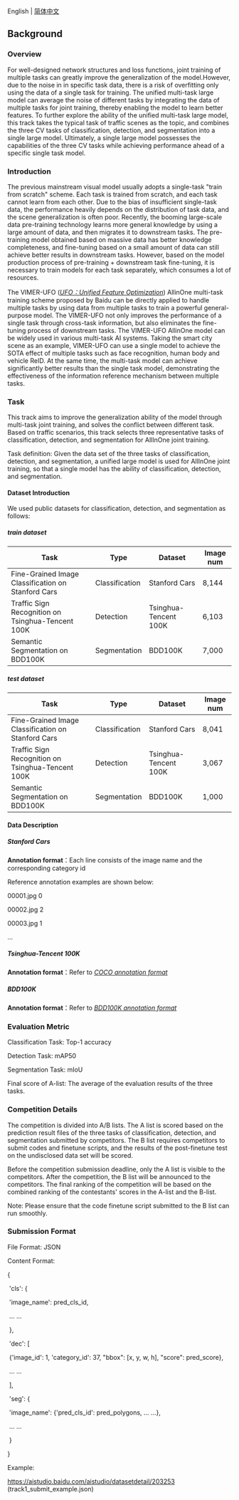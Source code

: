 English | [简体中文](README_ch.md)

## **Background**

### **Overview**

For well-designed network structures and loss functions, joint training of multiple tasks can greatly improve the generalization of the model.However, due to the noise in in specific task data, there is a risk of overfitting only using the data of a single task for training. The unified multi-task large model can average the noise of different tasks by integrating the data of multiple tasks for joint training,  thereby enabling the model to learn better features. To further explore the ability of  the unified multi-task large model, this track takes the typical task of traffic scenes as the topic, and combines the three CV tasks of classification, detection, and segmentation into a single large model. Ultimately, a single large model possesses the capabilities of the three CV tasks while achieving performance ahead of a specific single task model.

### **Introduction**

The previous mainstream visual model usually adopts a single-task "train from scratch" scheme. Each task is trained from scratch, and each task cannot learn from each other. Due to the bias of insufficient single-task data, the performance heavily depends on the distribution of task data, and the scene generalization is often poor. Recently, the booming large-scale data pre-training technology learns more general knowledge by using a large amount of data, and then migrates it to downstream tasks. The pre-training model obtained based on massive data has better knowledge completeness, and fine-tuning based on a small amount of data can still achieve better results in downstream tasks. However, based on the model production process of pre-training + downstream task fine-tuning, it is necessary to train models for each task separately, which consumes a lot of resources.

The VIMER-UFO ([*UFO：Unified Feature Optimization*](https://arxiv.org/pdf/2207.10341v1.pdf)) AllinOne multi-task training scheme proposed by Baidu can be directly applied to handle multiple tasks by using data from multiple tasks to train a powerful general-purpose model. The VIMER-UFO not only improves the performance of a single task through cross-task information, but also eliminates the fine-tuning process of downstream tasks. The VIMER-UFO AllinOne model can be widely used in various multi-task AI systems. Taking the smart city scene as an example, VIMER-UFO can use a single model to achieve the SOTA effect of multiple tasks such as face recognition, human body and vehicle ReID. At the same time, the multi-task model can achieve significantly better results than the single task model, demonstrating the effectiveness of the information reference mechanism between multiple tasks.

### **Task**

This track aims to improve the generalization ability of the model through multi-task joint training, and solves the conflict between different task. Based on traffic scenarios, this track selects three representative tasks of classification, detection, and segmentation for AllInOne joint training.

Task definition: Given the data set of the three tasks of classification, detection, and segmentation, a unified large model is used for AllInOne joint training, so that a single model has the ability of classification, detection, and segmentation.

#### **Dataset Introduction**

We used public datasets for classification, detection, and segmentation as follows:

##### **train dataset**

| Task                                               | Type           | Dataset               | Image num |
| -------------------------------------------------- | -------------- | --------------------- | --------- |
| Fine-Grained Image Classification on Stanford Cars | Classification | Stanford Cars         | 8,144     |
| Traffic Sign Recognition on Tsinghua-Tencent 100K  | Detection      | Tsinghua-Tencent 100K | 6,103     |
| Semantic Segmentation on BDD100K                   | Segmentation   | BDD100K               | 7,000     |

##### **test dataset**

| Task                                               | Type           | Dataset               | Image num |
| -------------------------------------------------- | -------------- | --------------------- | --------- |
| Fine-Grained Image Classification on Stanford Cars | Classification | Stanford Cars         | 8,041     |
| Traffic Sign Recognition on Tsinghua-Tencent 100K  | Detection      | Tsinghua-Tencent 100K | 3,067     |
| Semantic Segmentation on BDD100K                   | Segmentation   | BDD100K               | 1,000     |

#### **Data Description**

##### **Stanford Cars**

**Annotation format**：Each line consists of the image name and the corresponding category id

Reference annotation examples are shown below:

00001.jpg 0

00002.jpg 2

00003.jpg 1

...

##### **Tsinghua-Tencent 100K**

**Annotation format**：Refer to [*COCO annotation format*](https://cocodataset.org/#format-data)

##### **BDD100K**

**Annotation format**：Refer to [*BDD100K annotation format*](https://doc.bdd100k.com/download.html#semantic-segmentation)

### **Evaluation Metric**

Classification Task: Top-1 accuracy

Detection Task: mAP50

Segmentation Task: mIoU

Final score of A-list: The average of the evaluation results of the three tasks.

### **Competition Details**

The competition is divided into A/B lists. The A list is scored based on the prediction result files of the three tasks of classification, detection, and segmentation submitted by competitors. The B list requires competitors to submit codes and finetune scripts, and the results of the post-finetune test on the undisclosed data set will be scored.

Before the competition submission deadline, only the A list is visible to the competitors. After the competition, the B list will be announced to the competitors. The final ranking of the competition will be based on the combined ranking of the contestants' scores in the A-list and the B-list.

Note: Please ensure that the code finetune script submitted to the B list can run smoothly.

### **Submission Format**

File Format: JSON

Content Format:

{

​	'cls': {

​		'image_name': pred_cls_id, 

​		... ...

​	},

​	'dec': [

​		{'image_id': 1, 'category_id': 37, "bbox": [x, y, w, h], "score": pred_score},

​		... ...

​	],

​	'seg': {

​		'image_name': {'pred_cls_id': pred_polygons, ... ...},

​		... ...	

​	}

}

Example:

https://aistudio.baidu.com/aistudio/datasetdetail/203253 (track1_submit_example.json)

